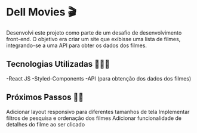 # Dell Movies 🎬

Desenvolvi este projeto como parte de um desafio de desenvolvimento front-end. O objetivo era criar um site que exibisse uma lista de filmes, integrando-se a uma API para obter os dados dos filmes.

## Tecnologias Utilizadas 👩🏻‍💻
-React JS
-Styled-Components
-API (para obtenção dos dados dos filmes)

## Próximos Passos 🚶‍♀️​
Adicionar layout responsivo para diferentes tamanhos de tela
Implementar filtros de pesquisa e ordenação dos filmes
Adicionar funcionalidade de detalhes do filme ao ser clicado


